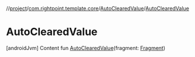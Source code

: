 //[project](../../index.md)/[com.rightpoint.template.core](../index.md)/[AutoClearedValue](index.md)/[AutoClearedValue](-auto-cleared-value.md)



# AutoClearedValue
[androidJvm]
Content
fun [AutoClearedValue](-auto-cleared-value.md)(fragment: [Fragment](https://developer.android.com/reference/kotlin/androidx/fragment/app/Fragment.html))
